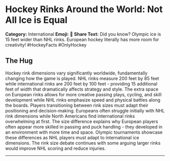 # Hockey Rinks Around the World: Not All Ice is Equal

**Category:** International
**Emoji:** 🏒
**Share Text:** Did you know? Olympic ice is 15 feet wider than NHL rinks. European hockey literally has more room for creativity! #HockeyFacts #OnlyHockey

## The Hug

Hockey rink dimensions vary significantly worldwide, fundamentally changing how the game is played. NHL rinks measure 200 feet by 85 feet while international rinks are 200 feet by 100 feet - providing 15 additional feet of width that dramatically affects strategy and style. The extra space on European rinks allows for more creative passing plays, cycling, and skill development while NHL rinks emphasize speed and physical battles along the boards. Players transitioning between rink sizes must adapt their positioning and decision-making. Europeans often struggle initially with NHL rink dimensions while North Americans find international rinks overwhelming at first. The size difference explains why European players often appear more skilled in passing and puck handling - they developed in an environment with more time and space. Olympic tournaments showcase these differences as NHL players must adapt to international ice dimensions. The rink size debate continues with some arguing larger rinks would improve NHL scoring and reduce injuries.

---
